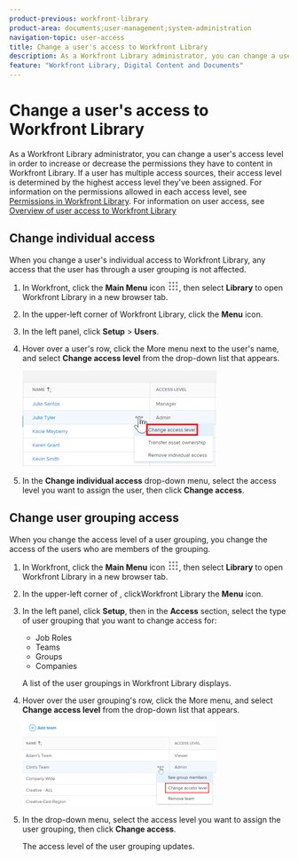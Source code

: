 ```yaml
---
product-previous: workfront-library
product-area: documents;user-management;system-administration
navigation-topic: user-access
title: Change a user's access to Workfront Library
description: As a Workfront Library administrator, you can change a user's access level in order to increase or decrease the permissions they have to content in Workfront Library. If a user has multiple access sources, their access level is determined by the highest access level they've been assigned. For information on the permissions allowed in each access level, see Permissions in Workfront Library. For information on user access, see Overview of user access to Workfront Library
feature: "Workfront Library, Digital Content and Documents"
---
```


# Change a user's access to Workfront Library

As a Workfront Library administrator, you can change a user's access level in order to increase or decrease the permissions they have to content in Workfront Library. If a user has multiple access sources, their access level is determined by the highest access level they've been assigned. For information on the permissions allowed in each access level, see [Permissions in Workfront Library](../../../workfront-library/administration-and-setup/user-access/permissions-in-workfront-library.md). For information on user access, see [Overview of user access to Workfront Library](../../../workfront-library/administration-and-setup/user-access/user-access-overview.md)

## Change individual access

When you change a user's individual access to Workfront Library, any access that the user has through a user grouping is not affected.

1. In Workfront, click the **Main Menu** icon ![](assets/main-menu-icon.png), then select **Library** to open Workfront Library in a new browser tab.
1. In the upper-left corner of Workfront Library, click the **Menu** icon.
1. In the left panel, click **Setup** > **Users**.
1. Hover over a user's row, click the More menu next to the user's name, and select **Change access level** from the drop-down list that appears.

   ![](assets/change-individual-access-selection-350x173.png)

1. In the **Change individual access** drop-down menu, select the access level you want to assign the user, then click **Change access**.

## Change user grouping access

When you change the access level of a user grouping, you change the access of the users who are members of the grouping.

1. In Workfront, click the **Main Menu** icon ![](assets/main-menu-icon.png), then select **Library** to open Workfront Library in a new browser tab.
1. In the upper-left corner of , clickWorkfront Library the **Menu** icon.
1. In the left panel, click **Setup**, then in the **Access** section, select the type of user grouping that you want to change access for:

   * Job Roles
   * Teams
   * Groups
   * Companies

   A list of the user groupings in Workfront Library displays.

1. Hover over the user grouping's row, click the More menu, and select **Change access level** from the drop-down list that appears.

   ![](assets/change-user-grouping-access-selection-350x150.png)

1. In the drop-down menu, select the access level you want to assign the user grouping, then click **Change access**.

   The access level of the user grouping updates.

